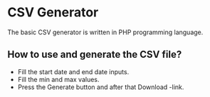 # CSV Generator 
The basic CSV generator is written in PHP programming language.

## How to use and generate the CSV file?
* Fill the start date and end date inputs.
* Fill the min and max values.
* Press the Generate button and after that Download -link.
